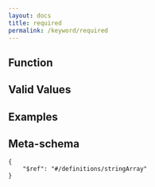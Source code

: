 ```yaml
---
layout: docs
title: required
permalink: /keyword/required
---
```


## Function


## Valid Values


## Examples


## Meta-schema

	{
		"$ref": "#/definitions/stringArray"
	}

